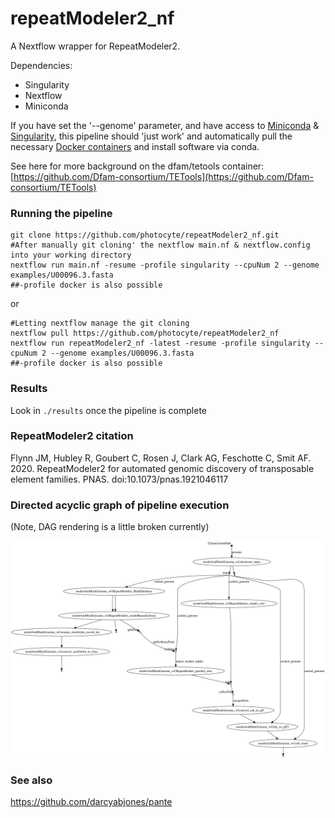 # repeatModeler2_nf
A Nextflow wrapper for RepeatModeler2.

Dependencies:
* Singularity
* Nextflow
* Miniconda

If you have set the '--genome' parameter, and have access to [Miniconda](https://docs.conda.io/en/latest/miniconda.html) & [Singularity](https://sylabs.io/singularity/), this pipeline should 'just work' and automatically pull the necessary [Docker containers](https://hub.docker.com/r/dfam/tetools) and install software via conda.

See here for more background on the dfam/tetools container: [https://github.com/Dfam-consortium/TETools](https://github.com/Dfam-consortium/TETools)

### Running the pipeline
```
git clone https://github.com/photocyte/repeatModeler2_nf.git
#After manually git cloning' the nextflow main.nf & nextflow.config into your working directory
nextflow run main.nf -resume -profile singularity --cpuNum 2 --genome examples/U00096.3.fasta
##-profile docker is also possible
```
or

```
#Letting nextflow manage the git cloning
nextflow pull https://github.com/photocyte/repeatModeler2_nf
nextflow run repeatModeler2_nf -latest -resume -profile singularity --cpuNum 2 --genome examples/U00096.3.fasta 
##-profile docker is also possible
```

### Results
 Look in `./results` once the pipeline is complete

### RepeatModeler2 citation
Flynn JM, Hubley R, Goubert C, Rosen J, Clark AG, Feschotte C, Smit AF. 2020. RepeatModeler2 for automated genomic discovery of transposable element families. PNAS. doi:10.1073/pnas.1921046117

### Directed acyclic graph of pipeline execution
(Note, DAG rendering is a little broken currently)

![Directed acyclic graph for program execution](./results/dag.svg)

### See also
https://github.com/darcyabjones/pante

